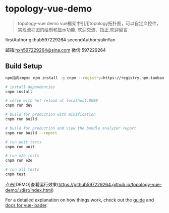 # topology-vue-demo

> topology-vue demo
vue框架中引用topology拓扑图，可以自定义控件，实现流程图的绘制和显示功能,
欢迎交流、指正,欢迎留言

firstAuthor:github597229264
secondAuthor:yulinYan

邮箱:hxh597229264@sina.com
微信:597229264  

## Build Setup

``` bash
npm指向cnpm: npm install -g cnpm --registry=https://registry.npm.taobao.org

# install dependencies
cnpm install

# serve with hot reload at localhost:8080
cnpm run dev

# build for production with minification
cnpm run build

# build for production and view the bundle analyzer report
cnpm run build --report

# run unit tests
cnpm run unit

# run e2e tests
cnpm run e2e

# run all tests
cnpm test
```

点击[DEMO]查看运行效果(https://github597229264.github.io/topology-vue-demo/./dist/index.html)




For a detailed explanation on how things work, check out the [guide](http://vuejs-templates.github.io/webpack/) and [docs for vue-loader](http://vuejs.github.io/vue-loader).
